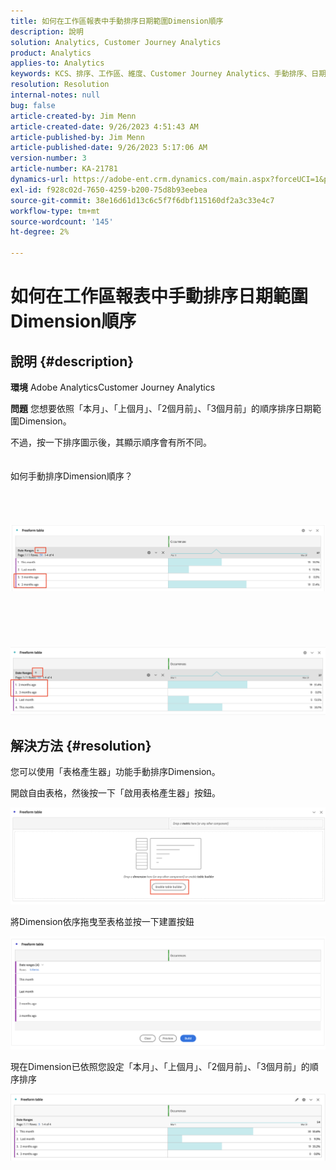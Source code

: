 ```yaml
---
title: 如何在工作區報表中手動排序日期範圍Dimension順序
description: 說明
solution: Analytics, Customer Journey Analytics
product: Analytics
applies-to: Analytics
keywords: KCS、排序、工作區、維度、Customer Journey Analytics、手動排序、日期範圍Dimension、報表、Adobe Analytics
resolution: Resolution
internal-notes: null
bug: false
article-created-by: Jim Menn
article-created-date: 9/26/2023 4:51:43 AM
article-published-by: Jim Menn
article-published-date: 9/26/2023 5:17:06 AM
version-number: 3
article-number: KA-21781
dynamics-url: https://adobe-ent.crm.dynamics.com/main.aspx?forceUCI=1&pagetype=entityrecord&etn=knowledgearticle&id=3a2f1c62-285c-ee11-be6f-6045bd006268
exl-id: f928c02d-7650-4259-b200-75d8b93eebea
source-git-commit: 38e16d61d13c6c5f7f6dbf115160df2a3c33e4c7
workflow-type: tm+mt
source-wordcount: '145'
ht-degree: 2%

---
```


# 如何在工作區報表中手動排序日期範圍Dimension順序

## 說明 {#description}


<b>環境</b>
Adobe AnalyticsCustomer Journey Analytics

<b>問題</b>
您想要依照「本月」、「上個月」、「2個月前」、「3個月前」的順序排序日期範圍Dimension。

不過，按一下排序圖示後，其顯示順序會有所不同。
<br><br><br>如何手動排序Dimension順序？<br><br>
<br> <br><br>![](assets/___3b2f1c62-285c-ee11-be6f-6045bd006268___.png)<br><br> <br><br> <br><br>![](assets/___3d2f1c62-285c-ee11-be6f-6045bd006268___.png)

## 解決方法 {#resolution}


您可以使用「表格產生器」功能手動排序Dimension。

開啟自由表格，然後按一下「啟用表格產生器」按鈕。

![](assets/d4eda136-2fcd-ed11-b597-6045bd006793.png)

將Dimension依序拖曳至表格並按一下建置按鈕

![](assets/69497031-30cd-ed11-b597-6045bd006793.png)

現在Dimension已依照您設定「本月」、「上個月」、「2個月前」、「3個月前」的順序排序

![](assets/efb1744a-30cd-ed11-b597-6045bd006793.png)
